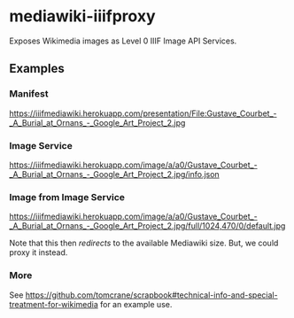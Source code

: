 # mediawiki-iiifproxy

Exposes Wikimedia images as Level 0 IIIF Image API Services.

## Examples

### Manifest

https://iiifmediawiki.herokuapp.com/presentation/File:Gustave_Courbet_-_A_Burial_at_Ornans_-_Google_Art_Project_2.jpg

### Image Service

https://iiifmediawiki.herokuapp.com/image/a/a0/Gustave_Courbet_-_A_Burial_at_Ornans_-_Google_Art_Project_2.jpg/info.json

### Image from Image Service

https://iiifmediawiki.herokuapp.com/image/a/a0/Gustave_Courbet_-_A_Burial_at_Ornans_-_Google_Art_Project_2.jpg/full/1024,470/0/default.jpg

Note that this then _redirects_ to the available Mediawiki size. But, we could proxy it instead.

### More

See https://github.com/tomcrane/scrapbook#technical-info-and-special-treatment-for-wikimedia for an example use.
